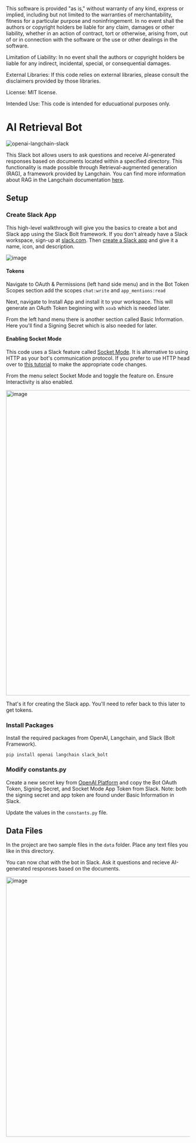 This software is provided "as is," without warranty of any kind, express or implied,
including but not limited to the warranties of merchantability, fitness for a particular
purpose and noninfringement. In no event shall the authors or copyright holders be
liable for any claim, damages or other liability, whether in an action of contract,
tort or otherwise, arising from, out of or in connection with the software or the use
or other dealings in the software.
 
Limitation of Liability: In no event shall the authors or copyright holders be liable for any indirect, incidental, special, or consequential damages.
 
External Libraries: If this code relies on external libraries, please consult the disclaimers provided by those libraries.
 
License: MIT license.
 
Intended Use: This code is intended for educuational purposes only.
 

# AI Retrieval Bot

![openai-langchain-slack](https://github.com/andrewn-net/ai-retrieval-bot/assets/27248499/65df5d16-33d2-43ef-a3c7-d239e2dabeed)

This Slack bot allows users to ask questions and receive AI-generated responses based on documents located within a specified directory. This functionality is made possible through Retrieval-augmented generation (RAG), a framework provided by Langchain. You can find more information about RAG in the Langchain documentation [here](https://github.com/langchain-ai/langchain).

## Setup
### Create Slack App
This high-level walkthrough will give you the basics to create a bot and Slack app using the Slack Bolt framework.  If you don't already have a Slack workspace, sign-up at [slack.com](https://www.slack.com/).
Then [create a Slack app](https://api.slack.com/apps/new) and give it a name, icon, and description.

![image](https://github.com/andrewn-net/ai-retrieval-bot/assets/27248499/a0d3f51b-7074-4a51-b39f-2f170d8428d4)

#### Tokens
Navigate to OAuth & Permissions (left hand side menu) and in the Bot Token Scopes section add the scopes `chat:write` and `app_mentions:read`

Next, navigate to Install App and install it to your workspace. This will generate an OAuth Token beginning with `xoxb` which is needed later.

From the left hand menu there is another section called Basic Information. Here you'll find a Signing Secret which is also needed for later.

#### Enabling Socket Mode

This code uses a Slack feature called [Socket Mode](https://api.slack.com/apis/connections/socket). It is alternative to using HTTP as your bot's communication protocol. If you prefer to use HTTP head over to [this tutorial](https://slack.dev/bolt-python/tutorial/getting-started-http) to make the appropriate code changes.

From the menu select Socket Mode and toggle the feature on. Ensure Interactivity is also enabled.

<img width="834" alt="image" src="https://github.com/andrewn-net/ai-retrieval-bot/assets/27248499/c877c8b6-9a29-4289-a9fd-19137ac285cd">


That's it for creating the Slack app. You'll need to refer back to this later to get tokens.

### Install Packages
Install the required packages from OpenAI, Langchain, and Slack (Bolt Framework).

```
pip install openai langchain slack_bolt
```

### Modify constants.py

Create a new secret key from [OpenAI Platform](https://platform.openai.com/account/api-keys) and copy the Bot OAuth Token, Signing Secret, and Socket Mode App Token from Slack.  Note: both the signing secret and app token are found under Basic Information in Slack.

Update the values in the `constants.py` file.

## Data Files

In the project are two sample files in the `data` folder. Place any text files you like in this directory.

You can now chat with the bot in Slack. Ask it questions and recieve AI-generated responses based on the documents.

<img width="710" alt="image" src="https://github.com/andrewn-net/ai-retrieval-bot/assets/27248499/34fe1125-ee20-42a1-99c0-9b3ad4b55cdb">


